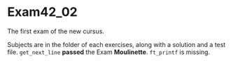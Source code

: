 # Exam42_02

The first exam of the new cursus.

Subjects are in the folder of each exercises, along with a solution and a test file.
``get_next_line`` **passed** the Exam **Moulinette**. 
``ft_printf`` is missing.
